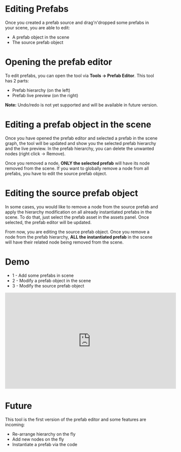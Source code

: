 # Editing Prefabs

Once you created a prefab source and drag'n'dropped some prefabs in your scene, you are able to edit:
* A prefab object in the scene
* The source prefab object

# Opening the prefab editor
To edit prefabs, you can open the tool via **Tools -> Prefab Editor**.
This tool has 2 parts:
* Prefab hierarchy (on the left)
* Prefab live preview (on the right)

**Note:** Undo/redo is not yet supported and will be available in future version.

# Editing a prefab object in the scene
Once you have opened the prefab editor and selected a prefab in the scene graph, the tool will be updated and show you the selected prefab hierarchy and the live preview.
In the prefab hierarchy, you can delete the unwanted nodes (right click -> Remove).

Once you removed a node, **ONLY the selected prefab** will have its node removed from the scene. If you want to globally remove a node from all prefabs, you have to edit the source prefab object.

# Editing the source prefab object
In some cases, you would like to remove a node from the source prefab and apply the hierarchy modification on all already instantiated prefabs in the scene. To do that, just select the prefab asset in the assets panel.
Once selected, the prefab editor will be updated.

From now, you are editing the source prefab object. Once you remove a node from the prefab hierarchy, **ALL the instantiated prefab** in the scene will have their related node being removed from the scene.

# Demo
* 1 - Add some prefabs in scene
* 2 - Modify a prefab object in the scene
* 3 - Modify the source prefab object

<iframe width="560" height="315" src="https://www.youtube.com/embed/tVMI2cUC2lU" frameborder="0" allow="accelerometer; autoplay; encrypted-media; gyroscope; picture-in-picture" allowFullScreen></iframe>

# Future
This tool is the first version of the prefab editor and some features are incoming:
* Re-arrange hierarchy on the fly
* Add new nodes on the fly
* Instantiate a prefab via the code
